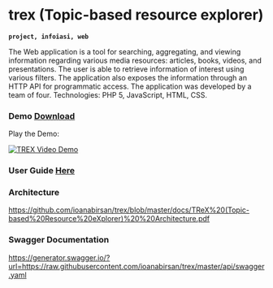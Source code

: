 # trex (Topic-based resource explorer)

**`project, infoiasi, web`**

The Web application is a tool for searching, aggregating, and viewing information regarding
various media resources: articles, books, videos, and presentations. The user is able to retrieve
information of interest using various filters. The application also exposes the information
through an HTTP API for programmatic access. The application was developed by a team of
four. Technologies: PHP 5, JavaScript, HTML, CSS.

### Demo [Download](https://github.com/ioanabirsan/trex/blob/master/demo/TReX%20-%20Topic-based%20Resource%20eXplorer.mp4)
Play the Demo:

[![TREX Video Demo](https://user-images.githubusercontent.com/22713689/202920140-64c060b1-98c8-4464-9de5-8c685c1c2687.png)](http://www.youtube.com/watch?v=ATb1b8zycVE "Trex Video Demo")

### User Guide [Here](https://github.com/ioanabirsan/trex/blob/master/user-guide-scholarly-html/index.html)

### Architecture
https://github.com/ioanabirsan/trex/blob/master/docs/TReX%20(Topic-based%20Resource%20eXplorer)%20%20Architecture.pdf

### Swagger Documentation
https://generator.swagger.io/?url=https://raw.githubusercontent.com/ioanabirsan/trex/master/api/swagger.yaml
